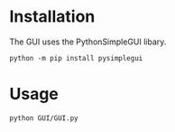 
# Installation
The GUI uses the PythonSimpleGUI libary. 
```
python -m pip install pysimplegui
```

# Usage

```
python GUI/GUI.py
```